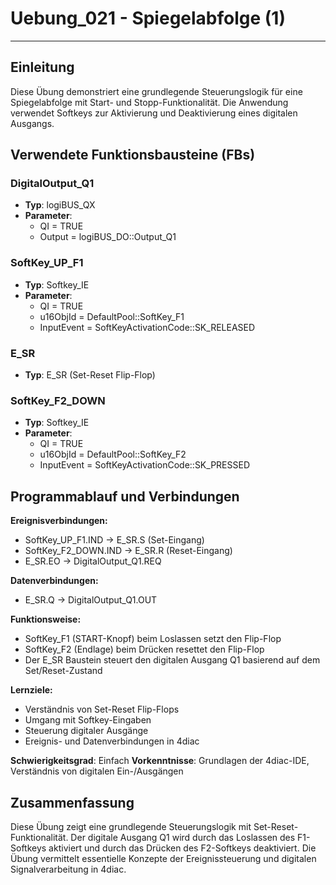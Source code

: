 # Uebung_021 - Spiegelabfolge (1)

* * * * * * * * * *

## Einleitung

Diese Übung demonstriert eine grundlegende Steuerungslogik für eine Spiegelabfolge mit Start- und Stopp-Funktionalität. Die Anwendung verwendet Softkeys zur Aktivierung und Deaktivierung eines digitalen Ausgangs.

## Verwendete Funktionsbausteine (FBs)

### DigitalOutput_Q1
- **Typ**: logiBUS_QX
- **Parameter**:
  - QI = TRUE
  - Output = logiBUS_DO::Output_Q1

### SoftKey_UP_F1
- **Typ**: Softkey_IE
- **Parameter**:
  - QI = TRUE
  - u16ObjId = DefaultPool::SoftKey_F1
  - InputEvent = SoftKeyActivationCode::SK_RELEASED

### E_SR
- **Typ**: E_SR (Set-Reset Flip-Flop)

### SoftKey_F2_DOWN
- **Typ**: Softkey_IE
- **Parameter**:
  - QI = TRUE
  - u16ObjId = DefaultPool::SoftKey_F2
  - InputEvent = SoftKeyActivationCode::SK_PRESSED

## Programmablauf und Verbindungen

**Ereignisverbindungen:**
- SoftKey_UP_F1.IND → E_SR.S (Set-Eingang)
- SoftKey_F2_DOWN.IND → E_SR.R (Reset-Eingang)
- E_SR.EO → DigitalOutput_Q1.REQ

**Datenverbindungen:**
- E_SR.Q → DigitalOutput_Q1.OUT

**Funktionsweise:**
- SoftKey_F1 (START-Knopf) beim Loslassen setzt den Flip-Flop
- SoftKey_F2 (Endlage) beim Drücken resettet den Flip-Flop
- Der E_SR Baustein steuert den digitalen Ausgang Q1 basierend auf dem Set/Reset-Zustand

**Lernziele:**
- Verständnis von Set-Reset Flip-Flops
- Umgang mit Softkey-Eingaben
- Steuerung digitaler Ausgänge
- Ereignis- und Datenverbindungen in 4diac

**Schwierigkeitsgrad**: Einfach
**Vorkenntnisse**: Grundlagen der 4diac-IDE, Verständnis von digitalen Ein-/Ausgängen

## Zusammenfassung

Diese Übung zeigt eine grundlegende Steuerungslogik mit Set-Reset-Funktionalität. Der digitale Ausgang Q1 wird durch das Loslassen des F1-Softkeys aktiviert und durch das Drücken des F2-Softkeys deaktiviert. Die Übung vermittelt essentielle Konzepte der Ereignissteuerung und digitalen Signalverarbeitung in 4diac.